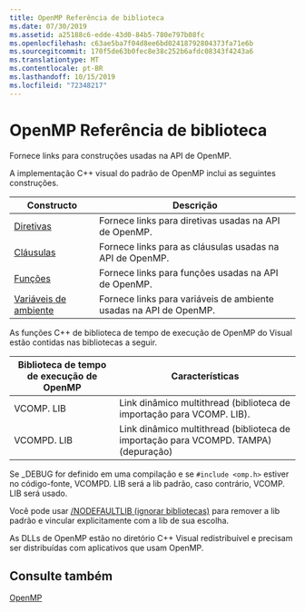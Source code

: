 ```yaml
---
title: OpenMP Referência de biblioteca
ms.date: 07/30/2019
ms.assetid: a25188c6-edde-43d0-84b5-780e797b08fc
ms.openlocfilehash: c63ae5ba7f04d8ee6bd02418792804373fa71e6b
ms.sourcegitcommit: 170f5de63b0fec8e38c252b6afdc08343f4243a6
ms.translationtype: MT
ms.contentlocale: pt-BR
ms.lasthandoff: 10/15/2019
ms.locfileid: "72348217"
---
```

# <a name="openmp-library-reference"></a>OpenMP Referência de biblioteca

Fornece links para construções usadas na API de OpenMP.

A implementação C++ visual do padrão de OpenMP inclui as seguintes construções.

|Constructo|Descrição|
|---------------|-----------------|
|[Diretivas](openmp-directives.md)|Fornece links para diretivas usadas na API de OpenMP.|
|[Cláusulas](openmp-clauses.md)|Fornece links para as cláusulas usadas na API de OpenMP.|
|[Funções](openmp-functions.md)|Fornece links para funções usadas na API de OpenMP.|
|[Variáveis de ambiente](openmp-environment-variables.md)|Fornece links para variáveis de ambiente usadas na API de OpenMP.|

As funções C++ de biblioteca de tempo de execução de OpenMP do Visual estão contidas nas bibliotecas a seguir.

|Biblioteca de tempo de execução de OpenMP|Características|
|------------------------------|---------------------|
|VCOMP. LIB|Link dinâmico multithread (biblioteca de importação para VCOMP. LIB).|
|VCOMPD. LIB|Link dinâmico multithread (biblioteca de importação para VCOMPD. TAMPA) (depuração)|

Se _DEBUG for definido em uma compilação e se `#include <omp.h>` estiver no código-fonte, VCOMPD. LIB será a lib padrão, caso contrário, VCOMP. LIB será usado.

Você pode usar [/NODEFAULTLIB (ignorar bibliotecas)](../../../build/reference/nodefaultlib-ignore-libraries.md) para remover a lib padrão e vincular explicitamente com a lib de sua escolha.

As DLLs de OpenMP estão no diretório C++ Visual redistribuível e precisam ser distribuídas com aplicativos que usam OpenMP.

## <a name="see-also"></a>Consulte também

[OpenMP](../../../parallel/openmp/openmp-in-visual-cpp.md)
